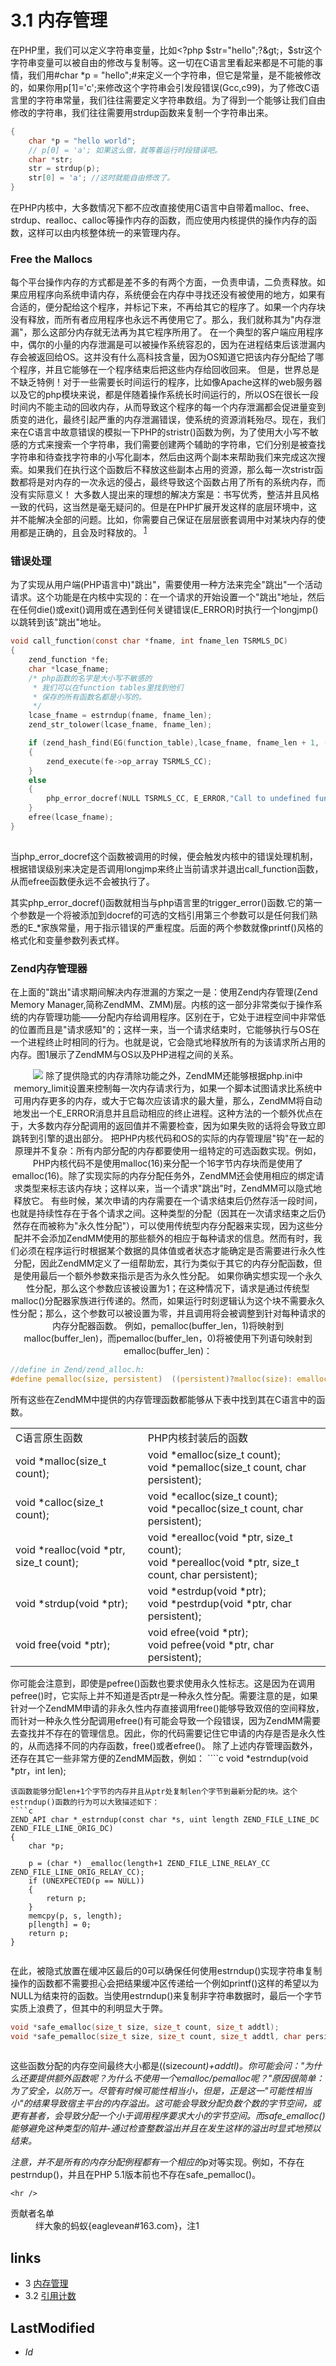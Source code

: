 # 3.1 内存管理 

在PHP里，我们可以定义字符串变量，比如&lt;?php $str="hello";?&gt;，$str这个字符串变量可以被自由的修改与复制等。这一切在C语言里看起来都是不可能的事情，我们用#char *p = "hello";#来定义一个字符串，但它是常量，是不能被修改的，如果你用p[1]='c';来修改这个字符串会引发段错误(Gcc,c99)，为了修改C语言里的字符串常量，我们往往需要定义字符串数组。为了得到一个能够让我们自由修改的字符串，我们往往需要用strdup函数来复制一个字符串出来。
````c
{
	char *p = "hello world";
	// p[0] = 'a'; 如果这么做，就等着运行时段错误吧。
	char *str;
	str = strdup(p);
	str[0] = 'a'; //这时就能自由修改了。
}		

````
在PHP内核中，大多数情况下都不应改直接使用C语言中自带着malloc、free、strdup、realloc、calloc等操作内存的函数，而应使用内核提供的操作内存的函数，这样可以由内核整体统一的来管理内存。
### Free the Mallocs
每个平台操作内存的方式都是差不多的有两个方面，一负责申请，二负责释放。如果应用程序向系统申请内存，系统便会在内存中寻找还没有被使用的地方，如果有合适的，便分配给这个程序，并标记下来，不再给其它的程序了。如果一个内存块没有释放，而所有者应用程序也永远不再使用它了。那么，我们就称其为"内存泄漏"，那么这部分内存就无法再为其它程序所用了。
在一个典型的客户端应用程序中，偶尔的小量的内存泄漏是可以被操作系统容忍的，因为在进程结束后该泄漏内存会被返回给OS。这并没有什么高科技含量，因为OS知道它把该内存分配给了哪个程序，并且它能够在一个程序结束后把这些内存给回收回来。
但是，世界总是不缺乏特例！对于一些需要长时间运行的程序，比如像Apache这样的web服务器以及它的php模块来说，都是伴随着操作系统长时间运行的，所以OS在很长一段时间内不能主动的回收内存，从而导致这个程序的每一个内存泄漏都会促进量变到质变的进化，最终引起严重的内存泄漏错误，使系统的资源消耗殆尽。现在，我们来在C语言中故意错误的模拟一下PHP的stristr()函数为例，为了使用大小写不敏感的方式来搜索一个字符串，我们需要创建两个辅助的字符串，它们分别是被查找字符串和待查找字符串的小写化副本，然后由这两个副本来帮助我们来完成这次搜索。如果我们在执行这个函数后不释放这些副本占用的资源，那么每一次stristr函数都将是对内存的一次永远的侵占，最终导致这个函数占用了所有的系统内存，而没有实际意义！
大多数人提出来的理想的解决方案是：书写优秀，整洁并且风格一致的代码，这当然是毫无疑问的。但是在PHP扩展开发这样的底层环境中，这并不能解决全部的问题。比如，你需要自己保证在层层嵌套调用中对某块内存的使用都是正确的，且会及时释放的。<sup> [1](#sup1) </sup>
### 错误处理
为了实现从用户端(PHP语言中)"跳出"，需要使用一种方法来完全"跳出"一个活动请求。这个功能是在内核中实现的：在一个请求的开始设置一个"跳出"地址，然后在任何die()或exit()调用或在遇到任何关键错误(E_ERROR)时执行一个longjmp()以跳转到该"跳出"地址。
````c
void call_function(const char *fname, int fname_len TSRMLS_DC)
{
    zend_function *fe;
    char *lcase_fname;
    /* php函数的名字是大小写不敏感的
     * 我们可以在function tables里找到他们
     * 保存的所有函数名都是小写的。
     */
    lcase_fname = estrndup(fname, fname_len);
    zend_str_tolower(lcase_fname, fname_len);

    if (zend_hash_find(EG(function_table),lcase_fname, fname_len + 1, (void **)&fe) == SUCCESS)
    {
        zend_execute(fe->op_array TSRMLS_CC);
    }
    else
    {    
        php_error_docref(NULL TSRMLS_CC, E_ERROR,"Call to undefined function: %s()", fname);
    }
    efree(lcase_fname);
}
	
````
当php_error_docref这个函数被调用的时候，便会触发内核中的错误处理机制，根据错误级别来决定是否调用longjmp来终止当前请求并退出call_function函数，从而efree函数便永远不会被执行了。
	<div class="tip-common">
其实php_error_docref()函数就相当与php语言里的trigger_error()函数.它的第一个参数是一个将被添加到docref的可选的文档引用第三个参数可以是任何我们熟悉的E_*家族常量，用于指示错误的严重程度。后面的两个参数就像printf()风格的格式化和变量参数列表式样。</div>
### Zend内存管理器
在上面的"跳出"请求期间解决内存泄漏的方案之一是：使用Zend内存管理(Zend Memory Manager,简称ZendMM、ZMM)层。内核的这一部分非常类似于操作系统的内存管理功能——分配内存给调用程序。区别在于，它处于进程空间中非常低的位置而且是"请求感知"的；这样一来，当一个请求结束时，它能够执行与OS在一个进程终止时相同的行为。也就是说，它会隐式地释放所有的为该请求所占用的内存。图1展示了ZendMM与OS以及PHP进程之间的关系。
	<p style="text-align:center;"><img src="http://www.walu.cc/phpbook/image/03fig01.jpg" />
除了提供隐式的内存清除功能之外，ZendMM还能够根据php.ini中memory_limit设置来控制每一次内存请求行为，如果一个脚本试图请求比系统中可用内存更多的内存，或大于它每次应该请求的最大量，那么，ZendMM将自动地发出一个E_ERROR消息并且启动相应的终止进程。这种方法的一个额外优点在于，大多数内存分配调用的返回值并不需要检查，因为如果失败的话将会导致立即跳转到引擎的退出部分。
把PHP内核代码和OS的实际的内存管理层"钩"在一起的原理并不复杂：所有内部分配的内存都要使用一组特定的可选函数实现。例如，PHP内核代码不是使用malloc(16)来分配一个16字节内存块而是使用了emalloc(16)。除了实现实际的内存分配任务外，ZendMM还会使用相应的绑定请求类型来标志该内存块；这样以来，当一个请求"跳出"时，ZendMM可以隐式地释放它。
有些时候，某次申请的内存需要在一个请求结束后仍然存活一段时间，也就是持续性存在于各个请求之间。这种类型的分配（因其在一次请求结束之后仍然存在而被称为"永久性分配"），可以使用传统型内存分配器来实现，因为这些分配并不会添加ZendMM使用的那些额外的相应于每种请求的信息。然而有时，我们必须在程序运行时根据某个数据的具体值或者状态才能确定是否需要进行永久性分配，因此ZendMM定义了一组帮助宏，其行为类似于其它的内存分配函数，但是使用最后一个额外参数来指示是否为永久性分配。
如果你确实想实现一个永久性分配，那么这个参数应该被设置为1；在这种情况下，请求是通过传统型malloc()分配器家族进行传递的。然而，如果运行时刻逻辑认为这个块不需要永久性分配；那么，这个参数可以被设置为零，并且调用将会被调整到针对每种请求的内存分配器函数。
例如，pemalloc(buffer_len，1)将映射到malloc(buffer_len)，而pemalloc(buffer_len，0)将被使用下列语句映射到emalloc(buffer_len)：
````c
//define in Zend/zend_alloc.h:
#define pemalloc(size, persistent)	((persistent)?malloc(size): emalloc(size))	

````
所有这些在ZendMM中提供的内存管理函数都能够从下表中找到其在C语言中的函数。
<table class="table-common">
		<tr>
			<td>C语言原生函数</td>
			<td>PHP内核封装后的函数</td>
		</tr>
		<tr>
			<td>void *malloc(size_t count);</td>
			<td>void *emalloc(size_t count);<br />void *pemalloc(size_t count, char persistent);</td>
		</tr>
		<tr>
			<td>void *calloc(size_t count);</td>
			<td>void *ecalloc(size_t count);<br />void *pecalloc(size_t count, char persistent);</td>
		</tr>
		<tr>
			<td>void *realloc(void *ptr, size_t count);</td>
			<td>void *erealloc(void *ptr, size_t count);<br />void *perealloc(void *ptr, size_t count, char persistent);</td>
		</tr>
		<tr>
			<td>void *strdup(void *ptr);</td>
			<td>void *estrdup(void *ptr);<br />void *pestrdup(void *ptr, char persistent);</td>
		</tr>
		<tr>
			<td>void free(void *ptr);</td>
			<td>void efree(void *ptr);<br />void pefree(void *ptr, char persistent);</td>
		</tr>
	</table>
你可能会注意到，即使是pefree()函数也要求使用永久性标志。这是因为在调用pefree()时，它实际上并不知道是否ptr是一种永久性分配。需要注意的是，如果针对一个ZendMM申请的非永久性内存直接调用free()能够导致双倍的空间释放，而针对一种永久性分配调用efree()有可能会导致一个段错误，因为ZendMM需要去查找并不存在的管理信息。因此，你的代码需要记住它申请的内存是否是永久性的，从而选择不同的内存函数，free()或者efree()。 
除了上述内存管理函数外，还存在其它一些非常方便的ZendMM函数，例如：
````c
void *estrndup(void *ptr，int len);	
	
````
该函数能够分配len+1个字节的内存并且从ptr处复制len个字节到最新分配的块。这个estrndup()函数的行为可以大致描述如下：
````c
ZEND_API char *_estrndup(const char *s, uint length ZEND_FILE_LINE_DC ZEND_FILE_LINE_ORIG_DC)
{
	char *p;

	p = (char *) _emalloc(length+1 ZEND_FILE_LINE_RELAY_CC ZEND_FILE_LINE_ORIG_RELAY_CC);
	if (UNEXPECTED(p == NULL))
	{
		return p;
	}
	memcpy(p, s, length);
	p[length] = 0;
	return p;
}
	
````
在此，被隐式放置在缓冲区最后的0可以确保任何使用estrndup()实现字符串复制操作的函数都不需要担心会把结果缓冲区传递给一个例如printf()这样的希望以为NULL为结束符的函数。当使用estrndup()来复制非字符串数据时，最后一个字节实质上浪费了，但其中的利明显大于弊。
````c
void *safe_emalloc(size_t size, size_t count, size_t addtl);
void *safe_pemalloc(size_t size, size_t count, size_t addtl, char persistent);
	
````
这些函数分配的内存空间最终大小都是((size*count)+addtl)。你可能会问："为什么还要提供额外函数呢？为什么不使用一个emalloc/pemalloc呢？"原因很简单：为了安全，以防万一。尽管有时候可能性相当小，但是，正是这一"可能性相当小"的结果导致宿主平台的内存溢出。这可能会导致分配负数个数的字节空间，或更有甚者，会导致分配一个小于调用程序要求大小的字节空间。而safe_emalloc()能够避免这种类型的陷井-通过检查整数溢出并且在发生这样的溢出时显式地预以结束。
	<p class="note">注意，并不是所有的内存分配例程都有一个相应的p*对等实现。例如，不存在pestrndup()，并且在PHP 5.1版本前也不存在safe_pemalloc()。
	
	<hr />
<dl>
		<dt>贡献者名单</dt>
		<dd id="sup1">绊大象的蚂蚁{eaglevean#163.com}，注1</dd>
	</dl>


## links
   * 3 [内存管理](<3.md>)
   * 3.2 [引用计数](<3.2.md>)

## LastModified 
   * $Id$
